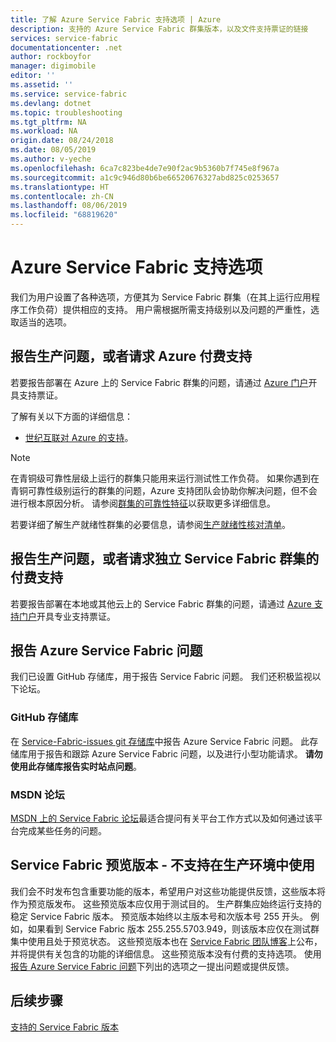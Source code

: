 ```yaml
---
title: 了解 Azure Service Fabric 支持选项 | Azure
description: 支持的 Azure Service Fabric 群集版本，以及文件支持票证的链接
services: service-fabric
documentationcenter: .net
author: rockboyfor
manager: digimobile
editor: ''
ms.assetid: ''
ms.service: service-fabric
ms.devlang: dotnet
ms.topic: troubleshooting
ms.tgt_pltfrm: NA
ms.workload: NA
origin.date: 08/24/2018
ms.date: 08/05/2019
ms.author: v-yeche
ms.openlocfilehash: 6ca7c823be4de7e90f2ac9b5360b7f745e8f967a
ms.sourcegitcommit: a1c9c946d80b6be66520676327abd825c0253657
ms.translationtype: HT
ms.contentlocale: zh-CN
ms.lasthandoff: 08/06/2019
ms.locfileid: "68819620"
---
```

# <a name="azure-service-fabric-support-options"></a>Azure Service Fabric 支持选项

我们为用户设置了各种选项，方便其为 Service Fabric 群集（在其上运行应用程序工作负荷）提供相应的支持。 用户需根据所需支持级别以及问题的严重性，选取适当的选项。 

<a name="getlivesitesupportonazure"></a>
## <a name="report-production-issues-or-request-paid-support-for-azure"></a>报告生产问题，或者请求 Azure 付费支持

若要报告部署在 Azure 上的 Service Fabric 群集的问题，请通过 [Azure 门户](https://support.azure.cn/zh-cn/support/support-azure/)开具支持票证。

<!--Duplicated [Azure support portal](https://support.azure.cn/zh-cn/support/support-azure/).-->

了解有关以下方面的详细信息：

- [世纪互联对 Azure 的支持](https://www.azure.cn/support/plans/)。
    <!--Not Available on - [Microsoft premier support](https://support.microsoft.com/premier)-->

> [!Note]
> 在青铜级可靠性层级上运行的群集只能用来运行测试性工作负荷。 如果你遇到在青铜可靠性级别运行的群集的问题，Azure 支持团队会协助你解决问题，但不会进行根本原因分析。 请参阅[群集的可靠性特征](/service-fabric/service-fabric-cluster-capacity#the-reliability-characteristics-of-the-cluster)以获取更多详细信息。
>
> 若要详细了解生产就绪性群集的必要信息，请参阅[生产就绪性核对清单](/service-fabric/service-fabric-production-readiness-checklist)。

<a name="getlivesitesupportonprem"></a>

## <a name="report-production-issues-or-request-paid-support-for-standalone-service-fabric-clusters"></a>报告生产问题，或者请求独立 Service Fabric 群集的付费支持

若要报告部署在本地或其他云上的 Service Fabric 群集的问题，请通过 [Azure 支持门户](https://support.azure.cn/zh-cn/support/support-azure/)开具专业支持票证。

<!--Not Available on - [Professional Support from Microsoft for on-premises](https://support.microsoft.com/gp/offerprophone?wa=wsignin1.0)-->
<!--Not Available on - [Microsoft premier support](https://support.microsoft.com/premier)-->

<a name="getsupportonissues"></a>
## <a name="report-azure-service-fabric-issues"></a>报告 Azure Service Fabric 问题

我们已设置 GitHub 存储库，用于报告 Service Fabric 问题。  我们还积极监视以下论坛。

### <a name="github-repo"></a>GitHub 存储库 

在 [Service-Fabric-issues git 存储库](https://github.com/Azure/service-fabric-issues)中报告 Azure Service Fabric 问题。 此存储库用于报告和跟踪 Azure Service Fabric 问题，以及进行小型功能请求。 **请勿使用此存储库报告实时站点问题**。

### <a name="msdn-forums"></a>MSDN 论坛

[MSDN 上的 Service Fabric 论坛][msdn-forum]最适合提问有关平台工作方式以及如何通过该平台完成某些任务的问题。

<!-- Not Available on ### Azure Feedback forum-->

<a name="previewversion"></a>
## <a name="service-fabric-preview-versions---unsupported-for-production-use"></a>Service Fabric 预览版本 - 不支持在生产环境中使用

我们会不时发布包含重要功能的版本，希望用户对这些功能提供反馈，这些版本将作为预览版发布。 这些预览版本应仅用于测试目的。 生产群集应始终运行支持的稳定 Service Fabric 版本。 预览版本始终以主版本号和次版本号 255 开头。 例如，如果看到 Service Fabric 版本 255.255.5703.949，则该版本应仅在测试群集中使用且处于预览状态。 这些预览版本也在 [Service Fabric 团队博客](https://blogs.msdn.microsoft.com/azureservicefabric)上公布，并将提供有关包含的功能的详细信息。
这些预览版本没有付费的支持选项。 使用[报告 Azure Service Fabric 问题](/service-fabric/service-fabric-support#report-azure-service-fabric-issues)下列出的选项之一提出问题或提供反馈。

## <a name="next-steps"></a>后续步骤

[支持的 Service Fabric 版本](service-fabric-versions.md)

<!--references-->
[msdn-forum]: https://support.azure.cn/support/contact/

<!--Not Available on [stackoverflow]: http://stackoverflow.com/questions/tagged/azure-service-fabric-->
<!-- Not Referenced on [acom-docs]: ../service-fabric/index.yml-->
<!-- Not Referenced on [sample-repos]: http://aka.ms/servicefabricsamples-->

<!--Update_Description: update meta properties, wording update-->